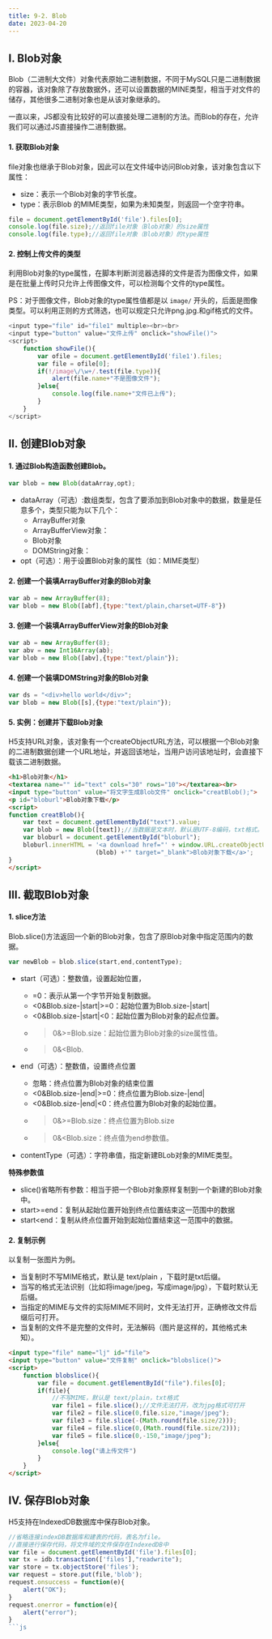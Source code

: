 ```yaml
---
title: 9-2. Blob
date: 2023-04-20
---
```


## Ⅰ. Blob对象
Blob（二进制大文件）对象代表原始二进制数据，不同于MySQL只是二进制数据的容器，该对象除了存放数据外，还可以设置数据的MINE类型，相当于对文件的储存，其他很多二进制对象也是从该对象继承的。

一直以来，JS都没有比较好的可以直接处理二进制的方法。而Blob的存在，允许我们可以通过JS直接操作二进制数据。

#### 1. 获取Blob对象
file对象也继承于Blob对象，因此可以在文件域中访问Blob对象，该对象包含以下属性：
- size：表示一个Blob对象的字节长度。
- type：表示Blob 的MIME类型，如果为未知类型，则返回一个空字符串。
```js
file = document.getElementById('file').files[0];
console.log(file.size);//返回file对象（Blob对象）的size属性
console.log(file.type);//返回file对象（Blob对象）的type属性
```

#### 2. 控制上传文件的类型
利用Blob对象的type属性，在脚本判断浏览器选择的文件是否为图像文件，如果是在批量上传时只允许上传图像文件，可以检测每个文件的type属性。

PS：对于图像文件，Blob对象的type属性值都是以 `image/` 开头的，后面是图像类型。可以利用正则的方式筛选，也可以规定只允许png.jpg.和gif格式的文件。
```js
<input type="file" id="file1" multiple><br><br>
<input type="button" value="文件上传" onclick="showFile()">
<script>
    function showFile(){
        var ofile = document.getElementById('file1').files;
        var file = ofile[0];
        if(!/image\/\w+/.test(file.type)){
            alert(file.name+"不是图像文件");
        }else{
            console.log(file.name+"文件已上传");
        }
    }
</script>
```


## Ⅱ. 创建Blob对象

#### 1. 通过Blob构造函数创建Blob。
```js
var blob = new Blob(dataArray,opt);
```
- dataArray（可选）:数组类型，包含了要添加到Blob对象中的数据，数量是任意多个，类型只能为以下几个：
    - ArrayBuffer对象
    - ArrayBufferView对象：
    - Blob对象
    - DOMString对象：
- opt（可选）：用于设置Blob对象的属性（如：MIME类型）

#### 2. 创建一个装填ArrayBuffer对象的Blob对象
```js
var ab = new ArrayBuffer(8);
var blob = new Blob([abf],{type:"text/plain,charset=UTF-8"})
```

#### 3. 创建一个装填ArrayBufferView对象的Blob对象
```js
var ab = new ArrayBuffer(8);
var abv = new Int16Array(ab);
var blob = new Blob([abv],{type:"text/plain"});
```
#### 4. 创建一个装填DOMString对象的Blob对象
```js
var ds = "<div>hello world</div>";
var blob = new Blob([s],{type:"text/plain"});
```

#### 5. 实例：创建并下载Blob对象
H5支持URL对象，该对象有一个createObjectURL方法，可以根据一个Blob对象的二进制数据创建一个URL地址，并返回该地址，当用户访问该地址时，会直接下载该二进制数据。
```html
<h1>Blob对象</h1>
<textarea name="" id="text" cols="30" rows="10"></textarea><br>
<input type="button" value="将文字生成Blob文件" onclick="creatBlob();">
<p id="bloburl">Blob对象下载</p>
<script>
function creatBlob(){
    var text = document.getElementById("text").value;
    var blob = new Blob([text]);//当数据是文本时，默认是UTF-8编码，txt格式。
    var bloburl = document.getElementById("bloburl");
    bloburl.innerHTML = '<a download href="' + window.URL.createObjectURL
                        (blob) +'" target="_blank">Blob对象下载</a>';
}
</script>
```


## Ⅲ. 截取Blob对象
#### 1. slice方法
Blob.slice()方法返回一个新的Blob对象，包含了原Blob对象中指定范围内的数据。
```js
var newBlob = blob.slice(start,end,contentType);
```
- start（可选）：整数值，设置起始位置，
    - =0：表示从第一个字节开始复制数据。
    - <0&Blob.size-|start|>=0：起始位置为Blob.size-|start|
    - <0&Blob.size-|start|<0：起始位置为Blob对象的起点位置。
    - >0&>=Blob.size：起始位置为Blob对象的size属性值。
    - >0&<Blob.
    
- end（可选）：整数值，设置终点位置
    - 忽略：终点位置为Blob对象的结束位置
    - <0&Blob.size-|end|>=0：终点位置为Blob.size-|end|
    - <0&Blob.size-|end|<0：终点位置为Blob对象的起始位置。
    - >0&>=Blob.size：终点位置为Blob.size
    - >0&<Blob.size：终点值为end参数值。
- contentType（可选）：字符串值，指定新建BLob对象的MIME类型。

**特殊参数值**
- slice()省略所有参数：相当于把一个Blob对象原样复制到一个新建的Blob对象中。
- start>=end：复制从起始位置开始到终点位置结束这一范围中的数据
- start<end：复制从终点位置开始到起始位置结束这一范围中的数据。

#### 2. 复制示例
以复制一张图片为例。
- 当复制时不写MIME格式，默认是 text/plain ，下载时是txt后缀。
- 当写的格式无法识别（比如将image/jpeg，写成image/jpg），下载时默认无后缀。
- 当指定的MIME与文件的实际MIME不同时，文件无法打开，正确修改文件后缀后可打开。
- 当复制的文件不是完整的文件时，无法解码（图片是这样的，其他格式未知）。
```html
<input type="file" name="lj" id="file">
<input type="button" value="文件复制" onclick="blobslice()">
<script>
    function blobslice(){
        var file = document.getElementById("file").files[0];
        if(file){
            //不写MIME，默认是 text/plain，txt格式
            var file1 = file.slice();//文件无法打开，改为jpg格式可打开
            var file2 = file.slice(0,file.size,"image/jpeg");
            var file3 = file.slice(-(Math.round(file.size/2)));
            var file4 = file.slice(0,(Math.round(file.size/2)));
            var file5 = file.slice(0,-150,"image/jpeg");
        }else{
            console.log("请上传文件")
        }
    }
</script>
```

## Ⅳ. 保存Blob对象
H5支持在IndexedDB数据库中保存Blob对象。
```js
//省略连接indexDB数据库和建表的代码，表名为file。
//直接进行保存代码，将文件域的文件保存在IndexedDB中
var file = document.getElementById('file').files[0];
var tx = idb.transaction(['files'],"readwrite");
var store = tx.objectStore('files');
var request = store.put(file,'blob');
request.onsuccess = function(e){
    alert("OK");
}
request.onerror = function(e){
    alert("error");
}
```js